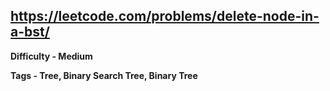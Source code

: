 ## https://leetcode.com/problems/delete-node-in-a-bst/

**Difficulty - Medium**

**Tags - Tree, Binary Search Tree, Binary Tree**
